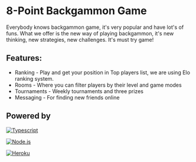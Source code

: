 8-Point Backgammon Game
==============
Everybody knows backgammon game, it's very popular and have lot's of funs. What we offer is the new way of playing backgammon, it's new thinking, new strategies, new challenges. It's must try game!


Features:
---------
* Ranking - Play and get your position in Top players list, we are using Elo ranking system.
* Rooms - Where you can filter players by their level and game modes
* Tournaments - Weekly tournaments and three prizes
* Messaging - For finding new friends online



Powered by
----------
[![Typescript](http://www.typescriptlang.org/content/images/logo_small.png)](http://www.typescriptlang.org/)

[![Node.js](http://nodejs.org/images/logos/nodejs.png)](http://nodejs.org)

[![Heroku](https://d1lpkba4w1baqt.cloudfront.net/heroku-logo-light-234x60.png)](http://heroku.com)

